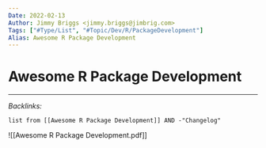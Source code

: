 ```yaml
---
Date: 2022-02-13
Author: Jimmy Briggs <jimmy.briggs@jimbrig.com>
Tags: ["#Type/List", "#Topic/Dev/R/PackageDevelopment"]
Alias: Awesome R Package Development
---
```


# Awesome R Package Development



***

*Backlinks:*

```dataview
list from [[Awesome R Package Development]] AND -"Changelog"
```


![[Awesome R Package Development.pdf]]

